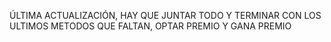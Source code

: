 ÚLTIMA ACTUALIZACIÓN, HAY QUE JUNTAR TODO Y TERMINAR CON LOS ULTIMOS METODOS QUE FALTAN, OPTAR PREMIO Y GANA PREMIO 

